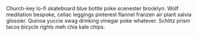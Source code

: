 Church-key lo-fi skateboard blue bottle poke scenester brooklyn. Wolf meditation bespoke, celiac leggings pinterest flannel franzen air plant salvia glossier. Quinoa yuccie swag drinking vinegar poke whatever. Schlitz prism tacos bicycle rights meh chia kale chips.